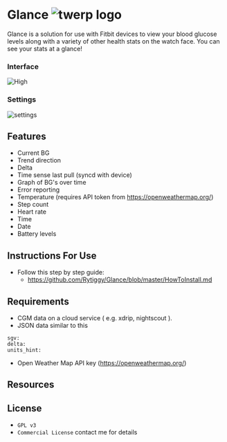 # Glance ![twerp logo](https://image.ibb.co/gbWF2H/twerp_bowtie_64.png)
Glance is a solution for use with Fitbit devices to view your blood glucose levels along with a variety of other health stats on the watch face. You can see your stats at a glance!
### Interface 
![High](https://image.ibb.co/bvOBj7/high.png "High")

### Settings 
![settings](https://image.ibb.co/jpoKMn/settings.jpg "settings")

## Features 
- Current BG
- Trend direction
- Delta 
- Time sense last pull (syncd with device)
- Graph of BG's over time
- Error reporting
- Temperature (requires API token from https://openweathermap.org/) 
- Step count
- Heart rate
- Time
- Date
- Battery levels
## Instructions For Use
- Follow this step by step guide:
  - https://github.com/Rytiggy/Glance/blob/master/HowToInstall.md
## Requirements 
- CGM data on a cloud service ( e.g. xdrip, nightscout ). 
- JSON data similar to this
```
sgv: 
delta:  
units_hint: 
```
- Open Weather Map API key (https://openweathermap.org/)
## Resources 
## License
- `GPL v3`
- `Commercial License` contact me for details
